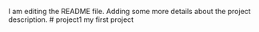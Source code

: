 I am editing the README file. Adding some more details about the project description. # project1
my first project
